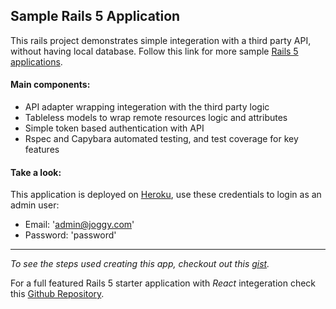 ## Sample Rails 5 Application

This rails project demonstrates simple integeration with a third party API, without having local database. Follow this link for more sample [Rails 5 applications](https://github.com/MohamedBrary?tab=repositories).

#### Main components:

* API adapter wrapping integeration with the third party logic
* Tableless models to wrap remote resources logic and attributes
* Simple token based authentication with API
* Rspec and Capybara automated testing, and test coverage for key features

#### Take a look:

This application is deployed on [Heroku](https://joggy.herokuapp.com), use these credentials to login as an admin user:
* Email: 'admin@joggy.com'
* Password: 'password'

***

_To see the steps used creating this app, checkout out this [gist](https://gist.github.com/MohamedBrary/12465abb009d5dbeadeb8cde9adb30b5)._

For a full featured Rails 5 starter application with *React* integeration check this [Github Repository](https://github.com/MohamedBrary/rails_starter_react).